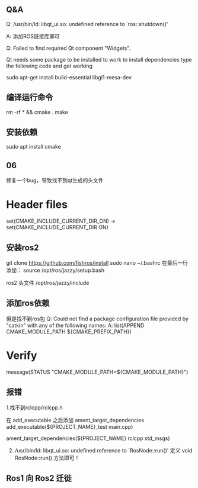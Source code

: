 

## Q&A

Q: /usr/bin/ld: libqt_ui.so: undefined reference to `ros::shutdown()'

A: 添加ROS链接库即可


Q: Failed to find required Qt component "Widgets".

Qt needs some package to be installed to work to install dependencies type the following code and get working

sudo apt-get install build-essential libgl1-mesa-dev

## 编译运行命令

rm -rf * && cmake .
make

## 安装依赖

sudo apt install cmake

## 06

修复一个bug，导致找不到qt生成的头文件
# Header files
set(CMAKE_INCLUDE_CURRENT_DIR_ON) -> set(CMAKE_INCLUDE_CURRENT_DIR ON)

## 安装ros2

git clone https://github.com/fishros/install
sudo nano ~/.bashrc
在最后一行添加：
source /opt/ros/jazzy/setup.bash

ros2 头文件
/opt/ros/jazzy/include

## 添加ros依赖

但是找不到ros包
Q: Could not find a package configuration file provided by "catkin" with any
  of the following names:
A:
list(APPEND CMAKE_MODULE_PATH ${CMAKE_PREFIX_PATH})

# Verify
message(STATUS "CMAKE_MODULE_PATH=${CMAKE_MODULE_PATH}")

## 报错

1.找不到rclcpp/rclcpp.h

在 add_executable 之后添加 ament_target_dependencies
add_executable(${PROJECT_NAME}_test main.cpp)

ament_target_dependencies(${PROJECT_NAME} rclcpp std_msgs)

2. /usr/bin/ld: libqt_ui.so: undefined reference to `RosNode::run()'
定义 void RosNode::run() 方法即可！

## Ros1 向 Ros2 迁徙